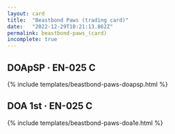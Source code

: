 ```yaml
---
layout: card
title:  "Beastbond Paws (trading card)"
date:   "2022-12-29T10:21:13.862Z"
permalink: beastbond-paws_(card)
incomplete: true
---
```


## DOApSP &middot; EN-025 C

{% include templates/beastbond-paws-doapsp.html %}


## DOA 1st &middot; EN-025 C

{% include templates/beastbond-paws-doa1e.html %}
